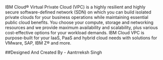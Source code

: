 IBM Cloud® Virtual Private Cloud (VPC) is a highly resilient and highly secure software-defined network (SDN) on which you can build isolated private clouds for your business operations while maintaining essential public cloud benefits. You choose your compute, storage and networking resources and we provide maximum availability and scalability, plus various cost-effective options for your workload demands. IBM Cloud VPC is purpose-built for your IaaS, PaaS and hybrid cloud needs with solutions for VMware, SAP, IBM Z® and more.

##Designed And Created By - Aantrreksh Singh
